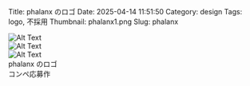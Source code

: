 Title: phalanx のロゴ
Date: 2025-04-14 11:51:50
Category: design
Tags: logo, 不採用
Thumbnail: phalanx1.png
Slug: phalanx

![Alt Text]({static}/images/phalanx1.png)  
![Alt Text]({static}/images/phalanx2.png)  
![Alt Text]({static}/images/phalanx3.png)  
phalanx のロゴ  
コンペ応募作
